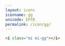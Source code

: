 ```yaml
---
layout: icons
iconname: gg
unicode: EFFD
permalink: /icon/gg/
---
```


``` html
<i class="mi mi-gg"></i>
```
